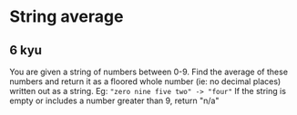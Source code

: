 # String average
## 6 kyu

You are given a string of numbers between 0-9. Find the average of these numbers and return it as a floored whole number (ie: no decimal places) written out as a string. Eg:
``
"zero nine five two" -> "four"
``
If the string is empty or includes a number greater than 9, return "n/a"
